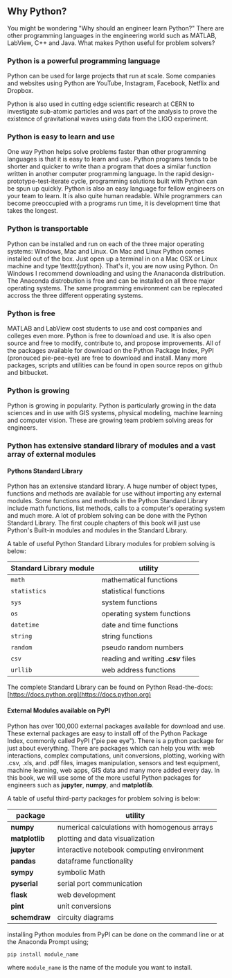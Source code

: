 
## Why Python?
You might be wondering "Why should an engineer learn Python?" There are other programming languages in the engineering world such as MATLAB, LabView, C++ and Java. What makes Python useful for problem solvers?
### Python is a powerful programming language

Python can be used for large projects that run at scale. Some companies and websites using Python are YouTube, Instagram, Facebook, Netflix and Dropbox. 

Python is also used in cutting edge scientific research at CERN to investigate sub-atomic particles and was part of the analysis to prove the existence of gravitational waves using data from the LIGO experiment.

### Python is easy to learn and use

One way Python helps solve problems faster than other programming languages is that it is easy to learn and use. Python programs tends to be shorter and quicker to write than a program that does a similar function written in another computer programming language. In the rapid design-prototype-test-iterate cycle, programming solutions built with Python can be spun up quickly. Python is also an easy language for fellow engineers on your team to learn. It is also quite human readable. While programmers can become preoccupied with a programs run time, it is development time that takes the longest.

### Python is transportable
Python can be installed and run on each of the three major operating systems: Windows, Mac and Linux. On Mac and Linux Python comes installed out of the box. Just open up a terminal in on a Mac OSX or Linux machine and type \texttt{python}. That's it, you are now using Python. On Windows I recommend downloading and using the Ananaconda distribution. The Anaconda distrobution is free and can be installed on all three major operating systems. The same programming environment can be replecated accross the three different opperating systems.

### Python is free
MATLAB and LabView cost students to use and cost companies and colleges even more. Python is free to download and use. It is also open source and free to modify, contribute to, and propose improvements. All of the packages available for download on the Python Package Index, PyPI (pronouced pie-pee-eye) are free to download and install. Many more packages, scripts and utilities can be found in open source repos on github and bitbucket. 

### Python is growing
Python is growing in popularity. Python is particularly growing in the data sciences and in use with GIS systems, physical modeling, machine learning and computer vision. These are growing team problem solving areas for engineers.  
### Python has extensive standard library of modules and a vast array of external modules
#### Pythons Standard Library

Python has an extensive standard library. A huge number of object types, functions and methods are available for use without importing any external modules. Some functions and methods in the Python Standard Library include math functions, list methods, calls to a computer's operating system and much more. A lot of problem solving can be done with the Python Standard Library. The first couple chapters of this book will just use Python's Built-in modules and modules in the Standard Library. 

A table of useful Python Standard Library modules for problem solving is below:

| Standard Library module | utility |
| --- | --- |
| ```math``` | mathematical functions |
| ```statistics``` | statistical functions |
| ```sys``` | system functions |
| ```os``` | operating system functions |
| ```datetime``` | date and time functions |
| ```string``` | string functions |
| ```random``` | pseudo random numbers |
| ```csv``` | reading and writing **_.csv_** files |
| ```urllib``` | web address functions |

The complete Standard Library can be found on Python Read-the-docs: [https://docs.python.org](https://docs.python.org)
    
#### External Modules available on PyPI

Python has over 100,000 external packages available for download and use. These external packages are easy to install off of the Python Package Index, commonly called PyPI ("pie pee eye"). There is a python package for just about everything. There are packages which can help you with: web interactions, complex computations, unit conversions, plotting, working with .csv, .xls, and .pdf files, images manipulation, sensors and test equipment, machine learning, web apps, GIS data and many more added every day. In this book, we will use some of the more useful Python packages for engineers such as **jupyter**, **numpy**, and **matplotlib**.

A table of useful third-party packages for problem solving is below:

| package | utility |
| --- | --- |
| **numpy** | numerical calculations with homogenous arrays |
| **matplotlib** | plotting and data visualization |
| **jupyter** | interactive notebook computing environment |
| **pandas** | dataframe functionality |
| **sympy** | symbolic Math |
| **pyserial** | serial port communication |
| **flask** | web development |
| **pint** | unit conversions |
| **schemdraw** | circuity diagrams |

installing Python modules from PyPI can be done on the command line or at the Anaconda Prompt using;

```
pip install module_name
```

where ``module_name`` is the name of the module you want to install.
 

